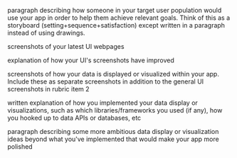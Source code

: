paragraph describing how someone in your target user population would use your app in order to help them achieve relevant goals. Think of this as a storyboard (setting+sequence+satisfaction) except written in a paragraph instead of using drawings.

screenshots of your latest UI webpages 

explanation of how your UI's screenshots have improved 
 
screenshots of how your data is displayed or visualized within your app. Include these as separate screenshots in addition to the general UI screenshots in rubric item 2
 
written explanation of how you implemented your data display or visualizations, such as which libraries/frameworks you used (if any), how you hooked up to data APIs or databases, etc


paragraph describing some more ambitious data display or visualization ideas beyond what you've implemented that would make your app more polished
  
  
